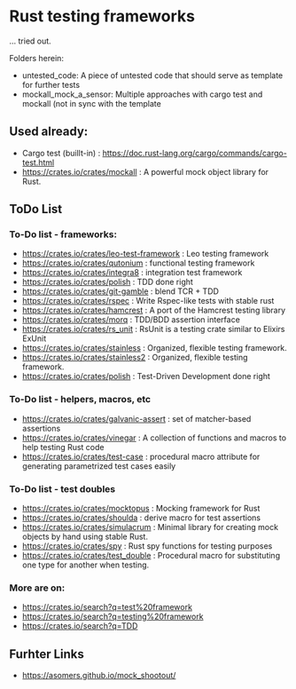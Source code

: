
# Rust testing frameworks

... tried out.

Folders herein:

- untested_code: A piece of untested code that should serve as template for
further tests
- mockall_mock_a_sensor: Multiple approaches with cargo test and mockall
(not in sync with the template



## Used already:

* Cargo test (buillt-in) : https://doc.rust-lang.org/cargo/commands/cargo-test.html
* https://crates.io/crates/mockall : A powerful mock object library for Rust.

## ToDo List

### To-Do list - frameworks:

* https://crates.io/crates/leo-test-framework :  Leo testing framework
* https://crates.io/crates/qutonium : functional testing framework
* https://crates.io/crates/integra8 :  integration test framework
* https://crates.io/crates/polish : TDD done right
* https://crates.io/crates/git-gamble : blend TCR + TDD
* https://crates.io/crates/rspec :  Write Rspec-like tests with stable rust
* https://crates.io/crates/hamcrest :  A port of the Hamcrest testing library
* https://crates.io/crates/morq :  TDD/BDD assertion interface
* https://crates.io/crates/rs_unit :  RsUnit is a testing crate similar to Elixirs ExUnit
* https://crates.io/crates/stainless :  Organized, flexible testing framework.
* https://crates.io/crates/stainless2 :  Organized, flexible testing framework.
* https://crates.io/crates/polish :  Test-Driven Development done right


### To-Do list - helpers, macros, etc

* https://crates.io/crates/galvanic-assert :  set of matcher-based assertions
* https://crates.io/crates/vinegar :  A collection of functions and macros to help testing Rust code
* https://crates.io/crates/test-case : procedural macro attribute for generating parametrized test cases easily


### To-Do list - test doubles

* https://crates.io/crates/mocktopus :  Mocking framework for Rust
* https://crates.io/crates/shoulda :  derive macro for test assertions
* https://crates.io/crates/simulacrum :  Minimal library for creating mock objects by hand using stable Rust.
* https://crates.io/crates/spy :  Rust spy functions for testing purposes
* https://crates.io/crates/test_double :  Procedural macro for substituting one type for another when testing.


### More are on:
* https://crates.io/search?q=test%20framework
* https://crates.io/search?q=testing%20framework
* https://crates.io/search?q=TDD


## Furhter Links

* https://asomers.github.io/mock_shootout/

